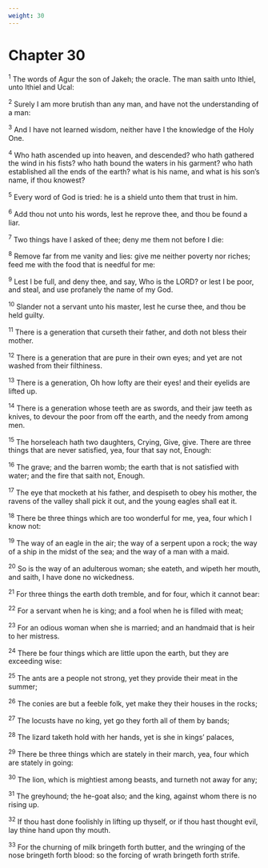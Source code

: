 ```yaml
---
weight: 30
---
```


# Chapter 30

<sup>1</sup> The words of Agur the son of Jakeh; the oracle. The man saith unto Ithiel, unto Ithiel and Ucal: 

<sup>2</sup> Surely I am more brutish than any man, and have not the understanding of a man: 

<sup>3</sup> And I have not learned wisdom, neither have I the knowledge of the Holy One. 

<sup>4</sup> Who hath ascended up into heaven, and descended? who hath gathered the wind in his fists? who hath bound the waters in his garment? who hath established all the ends of the earth? what is his name, and what is his son’s name, if thou knowest? 

<sup>5</sup> Every word of God is tried: he is a shield unto them that trust in him. 

<sup>6</sup> Add thou not unto his words, lest he reprove thee, and thou be found a liar. 

<sup>7</sup> Two things have I asked of thee; deny me them not before I die: 

<sup>8</sup> Remove far from me vanity and lies: give me neither poverty nor riches; feed me with the food that is needful for me: 

<sup>9</sup> Lest I be full, and deny thee, and say, Who is the LORD? or lest I be poor, and steal, and use profanely the name of my God. 

<sup>10</sup> Slander not a servant unto his master, lest he curse thee, and thou be held guilty. 

<sup>11</sup> There is a generation that curseth their father, and doth not bless their mother. 

<sup>12</sup> There is a generation that are pure in their own eyes; and yet are not washed from their filthiness. 

<sup>13</sup> There is a generation, Oh how lofty are their eyes! and their eyelids are lifted up. 

<sup>14</sup> There is a generation whose teeth are as swords, and their jaw teeth as knives, to devour the poor from off the earth, and the needy from among men. 

<sup>15</sup> The horseleach hath two daughters, Crying, Give, give. There are three things that are never satisfied, yea, four that say not, Enough: 

<sup>16</sup> The grave; and the barren womb; the earth that is not satisfied with water; and the fire that saith not, Enough. 

<sup>17</sup> The eye that mocketh at his father, and despiseth to obey his mother, the ravens of the valley shall pick it out, and the young eagles shall eat it. 

<sup>18</sup> There be three things which are too wonderful for me, yea, four which I know not: 

<sup>19</sup> The way of an eagle in the air; the way of a serpent upon a rock; the way of a ship in the midst of the sea; and the way of a man with a maid. 

<sup>20</sup> So is the way of an adulterous woman; she eateth, and wipeth her mouth, and saith, I have done no wickedness. 

<sup>21</sup> For three things the earth doth tremble, and for four, which it cannot bear: 

<sup>22</sup> For a servant when he is king; and a fool when he is filled with meat; 

<sup>23</sup> For an odious woman when she is married; and an handmaid that is heir to her mistress. 

<sup>24</sup> There be four things which are little upon the earth, but they are exceeding wise: 

<sup>25</sup> The ants are a people not strong, yet they provide their meat in the summer; 

<sup>26</sup> The conies are but a feeble folk, yet make they their houses in the rocks; 

<sup>27</sup> The locusts have no king, yet go they forth all of them by bands; 

<sup>28</sup> The lizard taketh hold with her hands, yet is she in kings’ palaces, 

<sup>29</sup> There be three things which are stately in their march, yea, four which are stately in going: 

<sup>30</sup> The lion, which is mightiest among beasts, and turneth not away for any; 

<sup>31</sup> The greyhound; the he-goat also; and the king, against whom there is no rising up. 

<sup>32</sup> If thou hast done foolishly in lifting up thyself, or if thou hast thought evil, lay thine hand upon thy mouth. 

<sup>33</sup> For the churning of milk bringeth forth butter, and the wringing of the nose bringeth forth blood: so the forcing of wrath bringeth forth strife. 


